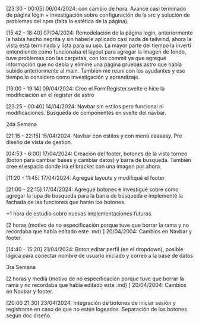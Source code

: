 [23:30 - 00:05] 06/04/2024: con cambio de hora. Avance casi terminado de página lógin + investigación sobre configuración de la src y solución de problemas del npm (falta la estética de la página).

[15:42 - 18:40] 07/04/2024: Remodelación de la página login, anteriormente la había hecho negrita y sin haberle aplicado casi nada de tailwind, ahora la vista está terminada y lista para su uso. La mayor parte del tiempo la invertí entendiendo como funcionaba el layout para agregar la imagen de fondo, tuve problemas con las carpetas, con los commit ya que agregué información que no debía y elimine una página pruebas.astro que había subido anteriormente al main. Tambien me reuní con los ayudantes y ese tiempo lo considero como investigación y aprendizaje.

[19:00 - 19:14] 09/04/2024: Cree el FormRegister.svelte e hice la modificiación en el register de astro

[23:25 - 00:40] 14/04/2024: Navbar sin estilos pero funcional ni modificaciones. Búsqueda de componentes en svelte del navbar.

2da Semana

[21:15 - 22:15] 15/04/2024: Navbar con estilos y con menú eaaaasy. Pre diseño de vista de gestion.

[04:53 - 6:00] 17/04/2024: Creación del footer, botones de la vista torneo (boton para cambiar bases y cambiar datos) y barra de busqueda. También cree el espacio donde irá el bracket con una imagen por ahora.

[11:20 - 11:45] 17/04/2024: Agregué layouts y modifiqué el footer

[21:00 - 22:15] 17/04/2024: Agregué botones e investigué sobre como agregar la lupa de busqueda para la barra de búsqueda e implementé la fachada de las funciones que harán los botones.

+1 hora de estudio sobre nuevas implementaciones futuras.

[2 horas (motivo de no especificación porque tuve que borrar la rama y no recordaba que había editado este .md) ] 20/04/2004: Cambios en Navbar y footer.

[14:40 - 15:20] 21/04/2024: Boton editar perfil (en el dropdown), posible lógica para conectar nombre de usuario iniciado y correo a la base de datos  

3ra Semana

[2 horas y media (motivo de no especificación porque tuve que borrar la rama y no recordaba que había editado este .md) ] 20/04/2004: Cambios en Navbar y footer.

[20:00 21:30] 23/04/2024: Integración de botones de iniciar sesión y registrarse en caso de que no estén logeados. Separación de los botones según doc diseño.

